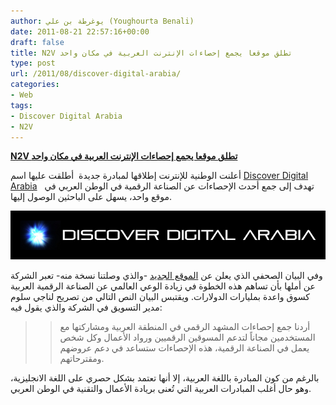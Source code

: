 ```yaml
---
author: يوغرطة بن علي (Youghourta Benali)
date: 2011-08-21 22:57:16+00:00
draft: false
title: N2V تطلق موقعا يجمع إحصاءات الإنترنت العربية في مكان واحد
type: post
url: /2011/08/discover-digital-arabia/
categories:
- Web
tags:
- Discover Digital Arabia
- N2V
---
```


[**N2V تطلق موقعا يجمع إحصاءات الإنترنت العربية في مكان واحد**](https://www.it-scoop.com/2011/08/discover-digital-arabia/)




أعلنت الوطنية للإنترنت إطلاقها لمبادرة جديدة  أطلقت عليها اسم [Discover Digital Arabia](http://discoverdigitalarabia.com/)   تهدف إلى جمع أحدث الإحصاءات عن الصناعة الرقمية في الوطن العربي في موقع واحد، يسهل على الباحثين الوصول إليها.




[![discover digital arabia](discoverdigitalarabia.png)
](https://www.it-scoop.com/2011/08/discover-digital-arabia/)




وفي البيان الصحفي الذي يعلن عن [الموقع الجديد](http://discoverdigitalarabia.com/) -والذي وصلتنا نسخة منه- تعبر الشركة عن أملها بأن تساهم هذه الخطوة في زيادة الوعي العالمي عن الصناعة الرقمية العربية كسوق واعدة بمليارات الدولارات. ويقتبس البيان النص التالي من تصريح لناجي سلوم مدير التسويق في الشركة والذي يقول فيه:





<blockquote>

> 
> أردنا جمع إحصاءات المشهد الرقمي في المنطقة العربية ومشاركتها مع المستخدمين مجاناً لتدعم المسوقين الرقميين ورواد الأعمال وكل شخص يعمل في الصناعة الرقمية، هذه الإحصاءات ستساعد في دعم عروضهم ومقترحاتهم.
> 
> 
</blockquote>




بالرغم من كون المبادرة باللغة العربية، إلا أنها تعتمد بشكل حصري على اللغة الانجليزية، وهو حال أغلب المبادرات العربية التي تُعنى بريادة الأعمال والتقنية في الوطن العربي.
